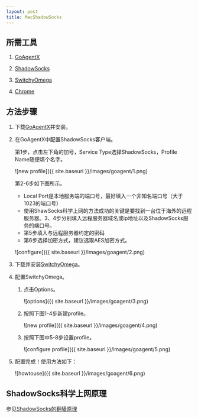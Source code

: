 ```yaml
---
layout: post
title: MacShadowSocks
---
```

## 所需工具

1. [GoAgentX](https://github.com/ohdarling/GoAgentX/releases)

2. [ShadowSocks](https://github.com/shadowsocks/shadowsocks)

3. [SwitchyOmega](https://github.com/FelisCatus/SwitchyOmega/releases)

4. [Chrome](http://www.google.com/chrome/)

## 方法步骤

1. 下载[GoAgentX](https://github.com/ohdarling/GoAgentX/releases)并安装。

2. 在GoAgentX中配置ShadowSocks客户端。

	第1步，点击左下角的加号，Service Type选择ShadowSocks，Profile Name随便填个名字。
	
	![new profile]({{ site.baseurl }}/images/goagent/1.png)
	
	第2-6步如下图所示。
	* Local Port是本地服务端的端口号，最好填入一个非知名端口号（大于1023的端口号）
	* 使用ShawSocks科学上网的方法成功的关键是要找到一台位于海外的远程服务器。3、4步分别填入远程服务器域名或ip地址以及ShadowSocks服务的端口号。
	* 第5步填入与远程服务器约定的密码
	* 第6步选择加密方式，建议选取AES加密方式。
		
	![configure]({{ site.baseurl }}/images/goagent/2.png)

3. 下载并安装[SwitchyOmega](https://github.com/FelisCatus/SwitchyOmega/releases)。

4. 配置SwitchyOmega。
	
	1. 点击Options。
	
		![options]({{ site.baseurl }}/images/goagent/3.png)
	
	2. 按照下图1-4步新建profile。
	
		![new profile]({{ site.baseurl }}/images/goagent/4.png)
	
	3. 按照下图中5-8步设置profile。
	
		![configure profile]({{ site.baseurl }}/images/goagent/5.png)
		
5. 配置完成！使用方法如下：
 		
 	![howtouse]({{ site.baseurl }}/images/goagent/6.png)
 	
## ShadowSocks科学上网原理

参见[ShadowSocks的翻墙原理](https://tumutanzi.com/archives/13005)